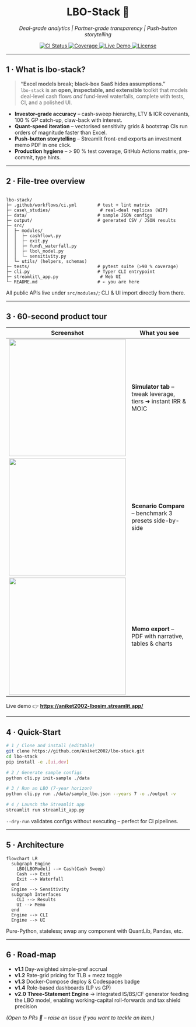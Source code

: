 <h1 align="center">
  LBO-Stack 🦄
</h1>

<p align="center">
  <em>Deal-grade analytics  |  Partner-grade transparency  |  Push-button storytelling</em>
</p>

<p align="center">
  <!-- CI & coverage badges retained -->
  <a href="https://github.com/Aniket2002/lbo-stack/actions/workflows/ci.yml">
    <img alt="CI Status" src="https://img.shields.io/github/actions/workflow/status/Aniket2002/lbo-stack/ci.yml?label=CI&logo=github">
  </a>
  <a href="https://codecov.io/gh/Aniket2002/lbo-stack">
    <img alt="Coverage" src="https://img.shields.io/codecov/c/github/Aniket2002/lbo-stack?logo=codecov">
  </a>
  <!-- ▶️ Live demo badge updated -->
  <a href="https://aniket2002-lbosim.streamlit.app/">
    <img alt="Live Demo" src="https://img.shields.io/badge/Demo-Live-%2300c853?logo=streamlit&logoColor=white">
  </a>
  <a href="#license">
    <img alt="License" src="https://img.shields.io/github/license/Aniket2002/lbo-stack">
  </a>
</p>

---

## 1&nbsp;·&nbsp;What is **lbo-stack**?

> **“Excel models break; black-box SaaS hides assumptions.”**  
> `lbo-stack` is an **open, inspectable, and extensible** toolkit that models  
> deal-level cash flows *and* fund-level waterfalls, complete with tests, CI, and a polished UI.

* **Investor-grade accuracy** – cash-sweep hierarchy, LTV & ICR covenants, 100 % GP catch-up, claw-back with interest.  
* **Quant-speed iteration** – vectorised sensitivity grids & bootstrap CIs run orders of magnitude faster than Excel.  
* **Push-button storytelling** – Streamlit front-end exports an investment memo PDF in one click.  
* **Production hygiene** – > 90 % test coverage, GitHub Actions matrix, pre-commit, type hints.

---

## 2&nbsp;·&nbsp;File-tree overview

```

lbo-stack/
├─ .github/workflows/ci.yml        # test + lint matrix
├─ case\_studies/                   # real-deal replicas (WIP)
├─ data/                           # sample JSON configs
├─ output/                         # generated CSV / JSON results
├─ src/
│  ├─ modules/
│  │  ├─ cashflow\.py
│  │  ├─ exit.py
│  │  ├─ fund\_waterfall.py
│  │  ├─ lbo\_model.py
│  │  └─ sensitivity.py
│  └─ utils/ (helpers, schemas)
├─ tests/                          # pytest suite (>90 % coverage)
├─ cli.py                          # Typer CLI entrypoint
├─ streamlit\_app.py                # Web UI
└─ README.md                       # ← you are here

````

All public APIs live under `src/modules/`; CLI & UI import directly from there.

---

## 3&nbsp;·&nbsp;60-second product tour

| Screenshot | What you see |
|------------|--------------|
| <img src="docs/img/sim.png" width="320"> | **Simulator tab** – tweak leverage, tiers ➜ instant IRR & MOIC |
| <img src="docs/img/compare.png" width="320"> | **Scenario Compare** – benchmark 3 presets side-by-side |
| <img src="docs/img/memo.png" width="320"> | **Memo export** – PDF with narrative, tables & charts |

Live demo 👉 **<https://aniket2002-lbosim.streamlit.app/>**

---

## 4&nbsp;·&nbsp;Quick-Start

```bash
# 1 / Clone and install (editable)
git clone https://github.com/Aniket2002/lbo-stack.git
cd lbo-stack
pip install -e .[ui,dev]

# 2 / Generate sample configs
python cli.py init-sample ./data

# 3 / Run an LBO (7-year horizon)
python cli.py run ./data/sample_lbo.json --years 7 -o ./output -v

# 4 / Launch the Streamlit app
streamlit run streamlit_app.py
````

`--dry-run` validates configs without executing – perfect for CI pipelines.

---

## 5 · Architecture

```mermaid
flowchart LR
  subgraph Engine
    LBO[LBOModel] --> Cash(Cash Sweep)
    Cash --> Exit
    Exit --> Waterfall
  end
  Engine --> Sensitivity
  subgraph Interfaces
    CLI --> Results
    UI --> Memo
  end
  Engine --> CLI
  Engine --> UI
```

Pure-Python, stateless; swap any component with QuantLib, Pandas, etc.

---

## 6 · Road-map

* **v1.1**  Day-weighted simple-pref accrual
* **v1.2**  Rate-grid pricing for TLB + mezz toggle
* **v1.3**  Docker-Compose deploy & Codespaces badge
* **v1.4**  Role-based dashboards (LP vs GP)
* **v2.0**  **Three-Statement Engine** → integrated IS/BS/CF generator feeding the LBO model, enabling working-capital roll-forwards and tax shield precision

*(Open to PRs 👏 – raise an issue if you want to tackle an item.)*

